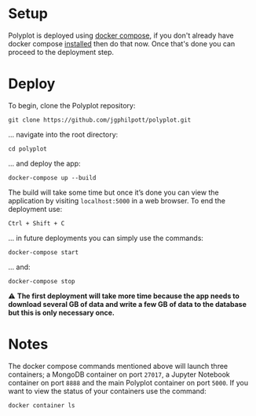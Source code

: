 # Setup

Polyplot is deployed using [docker compose](https://docs.docker.com/compose), if you don't already have docker compose [installed](https://docs.docker.com/compose/install) then do that now. Once that's done you can proceed to the deployment step.

# Deploy

To begin, clone the Polyplot repository:

```
git clone https://github.com/jgphilpott/polyplot.git
```

... navigate into the root directory:

```
cd polyplot
```

... and deploy the app:

```
docker-compose up --build
```

The build will take some time but once it’s done you can view the application by visiting `localhost:5000` in a web browser. To end the deployment use:

```
Ctrl + Shift + C
```

... in future deployments you can simply use the commands:

```
docker-compose start
```

... and:

```
docker-compose stop
```

:warning: **The first deployment will take more time because the app needs to download several GB of data and write a few GB of data to the database but this is only necessary once.**

# Notes

The docker compose commands mentioned above will launch three containers; a MongoDB container on port `27017`, a Jupyter Notebook container on port `8888` and the main Polyplot container on port `5000`. If you want to view the status of your containers use the command:

```
docker container ls
```
